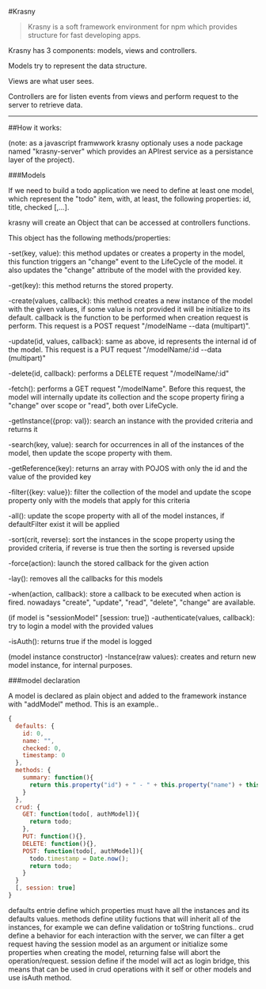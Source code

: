 #Krasny

>Krasny is a soft framework environment for npm which provides structure for fast developing apps.

Krasny has 3 components: models, views and controllers.

Models try to represent the data structure.

Views are what user sees.

Controllers are for listen events from views and perform request to the server to retrieve data.

---------
##How it works: 

(note: as a javascript framwwork krasny optionaly uses a node package named "krasny-server" which provides an APIrest service as a persistance layer of the project).

###Models

If we need to build a todo application we need to define at least one model, which represent the "todo" item, with, at least, the following properties: id, title, checked [,...].

krasny will create an Object that can be accessed at controllers functions.

This object has the following methods/properties:

-set(key, value): this method updates or creates a property in the model, this function triggers an "change" event to the LifeCycle of the model. it also updates the "change" attribute of the model with the provided key.

-get(key): this method returns the stored property.

-create(values, callback): this method creates a new instance of the model with the given values, if some value is not provided it will be initialize to its default. callback is the function to be performed when creation request is perform. This request is a POST request "/modelName --data (multipart)".

-update(id, values, callback): same as above, id represents the internal id of the model. This request is a PUT request "/modelName/:id --data (multipart)"

-delete(id, callback): performs a DELETE request "/modelName/:id"

-fetch(): performs a GET request "/modelName". Before this request, the model will internally update its collection and the scope property firing a "change" over scope or "read", both over LifeCycle.

-getInstance({prop: val}): search an instance with the provided criteria and returns it

-search(key, value): search for occurrences in all of the instances of the model, then update the scope property with them.

-getReference(key): returns an array with POJOS with only the id and the value of the provided key

-filter({key: value}): filter the collection of the model and update the scope property only with the models that apply for this criteria

-all(): update the scope property with all of the model instances, if defaultFilter exist it will be applied

-sort(crit, reverse): sort the instances in the scope property using the provided criteria, if reverse is true then the sorting is reversed upside

-force(action): launch the stored callback for the given action

-lay(): removes all the callbacks for this models

-when(action, callback): store a callback to be executed when action is fired. nowadays "create", "update", "read", "delete", "change" are available. 

(if model is "sessionModel" [session: true])
-authenticate(values, callback): try to login a model with the provided values 

-isAuth(): returns true if the model is logged

(model instance constructor)
-Instance(raw values): creates and return new model instance, for internal purposes.

###model declaration

A model is declared as plain object and added to the framework instance with "addModel" method. This is an example..
```javascript
{
  defaults: {
    id: 0,
    name: "",
    checked: 0,
    timestamp: 0
  },
  methods: {
    summary: function(){
      return this.property("id") + " - " + this.property("name") + this.property("checked") === 0 ? " done " : " not done";
    }
  },
  crud: {
    GET: function(todo[, authModel]){
      return todo;
    },
    PUT: function(){},
    DELETE: function(){},
    POST: function(todo[, authModel]){
      todo.timestamp = Date.now();
      return todo;
    }
  }
  [, session: true]
}
```
defaults entrie define which properties must have all the instances and its defaults values.
methods define utility fuctions that will inherit all of the instances, for example we can define validation or toString functions..
crud define a behavior for each interaction with the server, we can filter a get request having the session model as an argument or initialize some properties when creating the model, returning false will abort the operation/request.
session define if the model will act as login bridge, this means that can be used in crud operations with it self or other models and use isAuth method.
